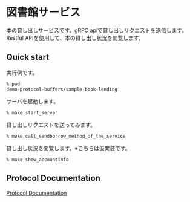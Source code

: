 
# 図書館サービス

本の貸し出しサービスです。gRPC apiで貸し出しリクエストを送信します。Restful APIを使用して、本の貸し出し状況を閲覧します。

## Quick start

実行例です。

```shell
% pwd
demo-protocol-buffers/sample-book-lending
```

サーバを起動します。

```shell
% make start_server
```

貸し出しリクエストを送ってみます。

```shell
% make call_sendborrow_method_of_the_service
```

貸し出し状況を閲覧します。※こちらは仮実装です。

```shell
% make show_accountinfo
```

## Protocol Documentation

[Protocol Documentation](https://kynea0b.github.io/demo-protocol-buffers/sample-book-lending/doc/index.html)



